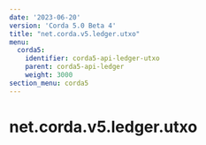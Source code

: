 ```yaml
---
date: '2023-06-20'
version: 'Corda 5.0 Beta 4'
title: "net.corda.v5.ledger.utxo"
menu:
  corda5:
    identifier: corda5-api-ledger-utxo
    parent: corda5-api-ledger
    weight: 3000
section_menu: corda5
---
```


# net.corda.v5.ledger.utxo